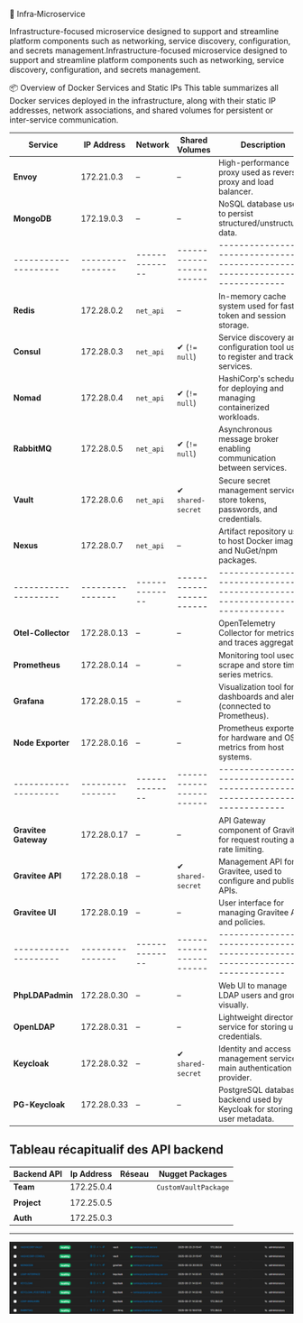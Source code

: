 🧩 Infra‑Microservice

Infrastructure-focused microservice designed to support and streamline platform components such as networking, service discovery, configuration, and secrets management.Infrastructure-focused microservice designed to support and streamline platform components such as networking, service discovery, configuration, and secrets management.


📦 Overview of Docker Services and Static IPs
This table summarizes all Docker services deployed in the infrastructure, along with their static IP addresses, network associations, and shared volumes for persistent or inter-service communication.

| **Service**          | **IP Address**   | **Network**    | **Shared Volumes**       | **Description**                                                                   |
| -------------------- | ---------------- | -------------- | ------------------------ | --------------------------------------------------------------------------------- |
| **Envoy**            | 172.21.0.3       | –              | –                        | High-performance proxy used as reverse proxy and load balancer.                   |
| **MongoDB**          | 172.19.0.3       | –              | –                        | NoSQL database used to persist structured/unstructured data.                      |
| -------------------- | ---------------- | -------------- | ------------------------ | --------------------------------------------------------------------------------- |
| **Redis**            | 172.28.0.2       | `net_api`      | –                        | In-memory cache system used for fast token and session storage.                   |
| **Consul**           | 172.28.0.3       | `net_api`      | ✔ (`!= null`)            | Service discovery and configuration tool used to register and track services.     |
| **Nomad**            | 172.28.0.4       | `net_api`      | ✔ (`!= null`)            | HashiCorp's scheduler for deploying and managing containerized workloads.         |
| **RabbitMQ**         | 172.28.0.5       | `net_api`      | ✔ (`!= null`)            | Asynchronous message broker enabling communication between services.              |
| **Vault**            | 172.28.0.6       | `net_api`      | ✔ `shared-secret`        | Secure secret management service to store tokens, passwords, and credentials.     |
| **Nexus**            | 172.28.0.7       | `net_api`      | –                        | Artifact repository used to host Docker images and NuGet/npm packages.            |
| -------------------- | ---------------- | -------------- | ------------------------ | --------------------------------------------------------------------------------- |
| **Otel-Collector**   | 172.28.0.13      | –              | –                        | OpenTelemetry Collector for metrics and traces aggregation.                       |
| **Prometheus**       | 172.28.0.14      | –              | –                        | Monitoring tool used to scrape and store time-series metrics.                     |
| **Grafana**          | 172.28.0.15      | –              | –                        | Visualization tool for dashboards and alerts (connected to Prometheus).           |
| **Node Exporter**    | 172.28.0.16      | –              | –                        | Prometheus exporter for hardware and OS metrics from host systems.                |
| -------------------- | ---------------- | -------------- | ------------------------ | --------------------------------------------------------------------------------- |
| **Gravitee Gateway** | 172.28.0.17      | –              | –                        | API Gateway component of Gravitee for request routing and rate limiting.          |
| **Gravitee API**     | 172.28.0.18      | –              | ✔ `shared-secret`        | Management API for Gravitee, used to configure and publish APIs.                  |
| **Gravitee UI**      | 172.28.0.19      | –              | –                        | User interface for managing Gravitee APIs and policies.                           |
| -------------------- | ---------------- | -------------- | ------------------------ | --------------------------------------------------------------------------------- |
| **PhpLDAPadmin**     | 172.28.0.30      | –              | –                        | Web UI to manage LDAP users and groups visually.                                  |
| **OpenLDAP**         | 172.28.0.31      | –              | –                        | Lightweight directory service for storing user credentials.                       |
| **Keycloak**         | 172.28.0.32      | –              | ✔ `shared-secret`        | Identity and access management service, main authentication provider.             |
| **PG-Keycloak**      | 172.28.0.33      | –              | –                        | PostgreSQL database backend used by Keycloak for storing user metadata.           |


Tableau récapitualif des API backend
-----------------------------------------------------------------------------------
| Backend API    | Ip Address    | Réseau                | Nugget Packages        |
| ---------------| --------------|-----------------------|----------------------- |
| **Team**       |172.25.0.4     |                       |`CustomVaultPackage`    |
|                |               |                       |                        |
| **Project**    |172.25.0.5     |                       |                        |
|                |               |                       |                        |
| **Auth**       |172.25.0.3     |                       |                        |
-----------------------------------------------------------------------------------

![Schéma auth](./healthcheck_ldap_keycloak_postgres_phpadmin.png)